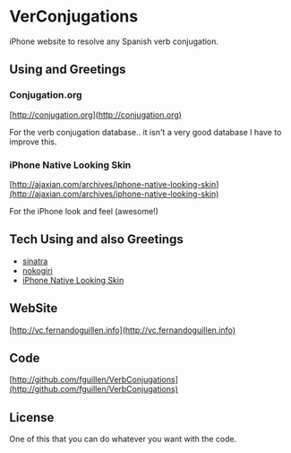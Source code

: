 VerConjugations
=========
iPhone website to resolve any Spanish verb conjugation.

Using and Greetings
---------
### Conjugation.org
[http://conjugation.org](http://conjugation.org)

For the verb conjugation database.. it isn't a very good database I have to improve this.

### iPhone Native Looking Skin
[http://ajaxian.com/archives/iphone-native-looking-skin](http://ajaxian.com/archives/iphone-native-looking-skin)

For the iPhone look and feel (awesome!)

Tech Using and also Greetings
----------
+ [sinatra](http://www.sinatrarb.com/)
+ [nokogiri](http://nokogiri.org/)
+ [iPhone Native Looking Skin](http://ajaxian.com/archives/iphone-native-looking-skin)

WebSite
----------
[http://vc.fernandoguillen.info](http://vc.fernandoguillen.info)

Code
----------
[http://github.com/fguillen/VerbConjugations](http://github.com/fguillen/VerbConjugations)

License
----------
One of this that you can do whatever you want with the code.


